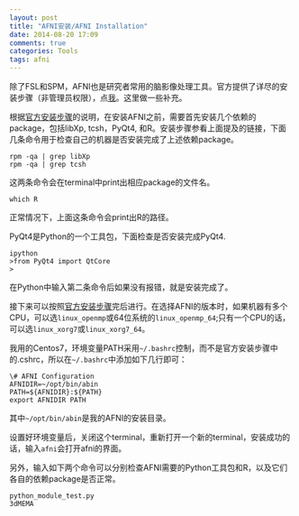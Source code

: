 ```yaml
---
layout: post
title: "AFNI安装/AFNI Installation"
date: 2014-08-20 17:09
comments: true
categories: Tools
tags: afni
---
```

除了FSL和SPM，AFNI也是研究者常用的脑影像处理工具。官方提供了详尽的安装步骤（非管理员权限），点[我](http://afni.nimh.nih.gov/pub/dist/HOWTO/howto/ht00_inst/html/linux_inst_basic.html)。这里做一些补充。

根据[官方安装步骤](http://afni.nimh.nih.gov/pub/dist/HOWTO/howto/ht00_inst/html/linux_inst_basic.html)的说明，在安装AFNI之前，需要首先安装几个依赖的package，包括libXp, tcsh，PyQt4, 和R。安装步骤参看上面提及的链接，下面几条命令用于检查自己的机器是否安装完成了上述依赖package。

	rpm -qa | grep libXp
	rpm -qa | grep tcsh
这两条命令会在terminal中print出相应package的文件名。
	
	which R
正常情况下，上面这条命令会print出R的路径。

PyQt4是Python的一个工具包，下面检查是否安装完成PyQt4.

	ipython
	>from PyQt4 import QtCore
	>
在Python中输入第二条命令后如果没有报错，就是安装完成了。

接下来可以按照[官方安装步骤](http://afni.nimh.nih.gov/pub/dist/HOWTO/howto/ht00_inst/html/linux_inst_basic.html)完后进行。在选择AFNI的版本时，如果机器有多个CPU，可以选`linux_openmp`或64位系统的`linux_openmp_64`;只有一个CPU的话，可以选`linux_xorg7`或`linux_xorg7_64`。

我用的Centos7，环境变量PATH采用`~/.bashrc`控制，而不是官方安装步骤中的.cshrc，所以在`~/.bashrc`中添加如下几行即可：<!--more-->

	\# AFNI Configuration
	AFNIDIR=~/opt/bin/abin
	PATH=${AFNIDIR}:${PATH}
	export AFNIDIR PATH
其中`~/opt/bin/abin`是我的AFNI的安装目录。

设置好环境变量后，关闭这个terminal，重新打开一个新的terminal，安装成功的话，输入`afni`会打开afni的界面。

另外，输入如下两个命令可以分别检查AFNI需要的Python工具包和R，以及它们各自的依赖package是否正常。

	python_module_test.py
	3dMEMA

